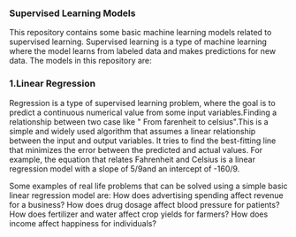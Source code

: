 ### Supervised Learning Models

This repository contains some basic machine learning models related to supervised learning. Supervised learning is a type of machine learning where the model learns from labeled data and makes predictions for new data. The models in this repository are:

### 1.Linear Regression
Regression is a type of supervised learning problem, where the goal is to predict a continuous numerical value from some input variables.Finding a relationship between two case like " From farenheit to celsius".This is a simple and widely used algorithm that assumes a linear relationship between the input and output variables. It tries to find the best-fitting line that minimizes the error between the predicted and actual values. For example, the equation that relates Fahrenheit and Celsius is a linear regression model with a slope of 5/9​ and an intercept of -160/9.

Some examples of real life problems that can be solved using a simple basic linear regression model are:
    How does advertising spending affect revenue for a business?
    How does drug dosage affect blood pressure for patients?
    How does fertilizer and water affect crop yields for farmers?
    How does income affect happiness for individuals?
